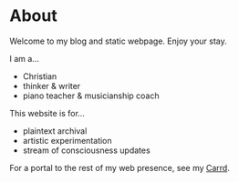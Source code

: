 # About

Welcome to my blog and static webpage. Enjoy your stay.

I am a…
- Christian
- thinker & writer
- piano teacher & musicianship coach

This website is for…
- plaintext archival
- artistic experimentation
- stream of consciousness updates

For a portal to the rest of my web presence, see my [Carrd](https://sunriseoath.carrd.co).
